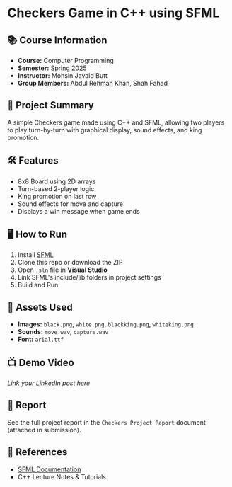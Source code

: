 # Checkers Game in C++ using SFML

## 📚 Course Information
- **Course:** Computer Programming
- **Semester:** Spring 2025
- **Instructor:** Mohsin Javaid Butt  
- **Group Members:** Abdul Rehman Khan, Shah Fahad

## 🎯 Project Summary
A simple Checkers game made using C++ and SFML, allowing two players to play turn-by-turn with graphical display, sound effects, and king promotion.

## 🛠 Features
- 8x8 Board using 2D arrays
- Turn-based 2-player logic
- King promotion on last row
- Sound effects for move and capture
- Displays a win message when game ends

## 🖥️ How to Run
1. Install [SFML](https://www.sfml-dev.org/)
2. Clone this repo or download the ZIP
3. Open `.sln` file in **Visual Studio**
4. Link SFML's include/lib folders in project settings
5. Build and Run

## 🧾 Assets Used
- **Images:** `black.png`, `white.png`, `blackking.png`, `whiteking.png`
- **Sounds:** `move.wav`, `capture.wav`
- **Font:** `arial.ttf`

## 📺 Demo Video
_Link your LinkedIn post here_

## 📄 Report
See the full project report in the `Checkers Project Report` document (attached in submission).

## 📘 References
- [SFML Documentation](https://www.sfml-dev.org/documentation/2.5.1/)
- C++ Lecture Notes & Tutorials
